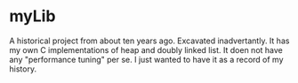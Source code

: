 # myLib

A historical project from about ten years ago. Excavated inadvertantly.
It has my own C implementations of heap and doubly linked list.
It doen not have any "performance tuning" per se.
I just wanted to have it as a record of my history.
